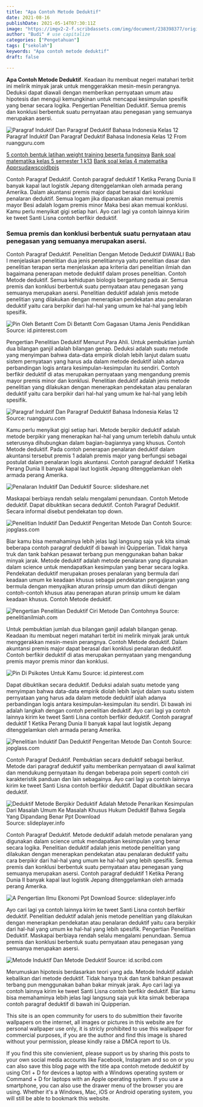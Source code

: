 ```yaml
---
title: "Apa Contoh Metode Deduktif"
date: 2021-08-16
publishDate: 2021-05-14T07:30:11Z
image: "https://imgv2-2-f.scribdassets.com/img/document/238398377/original/d29bfc21e0/1623721641?v=1"
author: "Budi" # use capitalize
categories: ["Pengetahuan"]
tags: ["sekolah"]
keywords: "Apa contoh metode deduktif"
draft: false

---
```

<script type='text/javascript' src='//pl15944992.alternativecpmgate.com/6c/6f/d6/6c6fd630211742b4db132bd23b46b946.js'></script>
<script type='text/javascript' src='//pl15944975.alternativecpmgate.com/86/71/9a/86719ae0c65e9b2f7eb2905a08638c06.js'></script>
**Apa Contoh Metode Deduktif**. Keadaan itu membuat negeri matahari terbit ini melirik minyak jarak untuk menggerakkan mesin-mesin perangnya. Deduksi dapat diawali dengan memberikan pernyataan umum atau hipotesis dan menguji kemungkinan untuk mencapai kesimpulan spesifik yang benar secara logika. Pengertian Penelitian Deduktif. Semua premis dan konklusi berbentuk suatu pernyataan atau penegasan yang semuanya merupakan asersi.

![Paragraf Induktif Dan Paragraf Deduktif Bahasa Indonesia Kelas 12](https://www.ruangguru.com/hs-fs/hubfs/Fenomena%20macet%20sudah%20biasa%20dijumpai%20di%20beberapa%20kota%20besar%20di%20Indonesia.%20Hal%20tersebut%20dapat%20dikarenakan%20beberapa%20sebab%20diantaranya%20adalah%20volume%20kendaraan%20yang%20sudah%20tinggi%20dan%20melampaui%20target%20dan%20kapasitas%20jalan.%20S.jpg?width=600&amp;name=Fenomena%20macet%20sudah%20biasa%20dijumpai%20di%20beberapa%20kota%20besar%20di%20Indonesia.%20Hal%20tersebut%20dapat%20dikarenakan%20beberapa%20sebab%20diantaranya%20adalah%20volume%20kendaraan%20yang%20sudah%20tinggi%20dan%20melampaui%20target%20dan%20kapasitas%20jalan.%20S.jpg "Paragraf Induktif Dan Paragraf Deduktif Bahasa Indonesia Kelas 12")
Paragraf Induktif Dan Paragraf Deduktif Bahasa Indonesia Kelas 12 From ruangguru.com

[5 contoh bentuk latihan weight training beserta fungsinya](/5-contoh-bentuk-latihan-weight-training-beserta-fungsinya/)
[Bank soal matematika kelas 5 semester 1 k13](/bank-soal-matematika-kelas-5-semester-1-k13/)
[Bank soal kelas 4 matematika](/bank-soal-kelas-4-matematika/)
[Apprsudawscoidbpjs](/apprsudawscoidbpjs/)

Contoh Paragraf Deduktif. Contoh paragraf deduktif 1 Ketika Perang Dunia II banyak kapal laut logistik Jepang ditenggelamkan oleh armada perang Amerika. Dalam akuntansi premis major dapat berasal dari konklusi penalaran deduktif. Semua logam jika dipanaskan akan memuai premis mayor Besi adalah logam premis minor Maka besi akan memuai konklusi. Kamu perlu menyikat gigi setiap hari. Ayo cari lagi ya contoh lainnya kirim ke tweet Santi Lisna contoh berfikir deduktif.

### Semua premis dan konklusi berbentuk suatu pernyataan atau penegasan yang semuanya merupakan asersi.

Contoh Paragraf Deduktif. Penelitian Dengan Metode Deduktif DIAWALI Bab I menjelaskan penelitian dua jenis penelitiannya yaitu penelitian dasar dan penelitian terapan serta menjelaskan apa kriteria dari penelitian ilmiah dan bagaimana penerapan metode deduktif dalam proses penelitian. Contoh Metode deduktif. Semua kehidupan biologis bergantung pada air. Semua premis dan konklusi berbentuk suatu pernyataan atau penegasan yang semuanya merupakan asersi. Penelitian deduktif adalah jenis metode penelitian yang dilakukan dengan menerapkan pendekatan atau penalaran deduktif yaitu cara berpikir dari hal-hal yang umum ke hal-hal yang lebih spesifik.


![Pin Oleh Betantt Com Di Betantt Com Gagasan Utama Jenis Pendidikan](https://i.pinimg.com/originals/87/83/20/87832097ced7706cc1f1c3224b2bf745.png "Pin Oleh Betantt Com Di Betantt Com Gagasan Utama Jenis Pendidikan")
Source: id.pinterest.com

Pengertian Penelitian Deduktif Menurut Para Ahli. Untuk pembuktian jumlah dua bilangan ganjil adalah bilangan genap. Deduksi adalah suatu metode yang menyimpan bahwa data-data empirik diolah lebih lanjut dalam suatu sistem pernyataan yang harus ada dalam metode deduktif ialah adanya perbandingan logis antara kesimpulan-kesimpulan itu sendiri. Contoh berfikir deduktif di atas merupakan pernyataan yang mengandung premis mayor premis minor dan konklusi. Penelitian deduktif adalah jenis metode penelitian yang dilakukan dengan menerapkan pendekatan atau penalaran deduktif yaitu cara berpikir dari hal-hal yang umum ke hal-hal yang lebih spesifik.

![Paragraf Induktif Dan Paragraf Deduktif Bahasa Indonesia Kelas 12](https://www.ruangguru.com/hs-fs/hubfs/Fenomena%20macet%20sudah%20biasa%20dijumpai%20di%20beberapa%20kota%20besar%20di%20Indonesia.%20Hal%20tersebut%20dapat%20dikarenakan%20beberapa%20sebab%20diantaranya%20adalah%20volume%20kendaraan%20yang%20sudah%20tinggi%20dan%20melampaui%20target%20dan%20kapasitas%20jalan.%20S.jpg?width=600&amp;name=Fenomena%20macet%20sudah%20biasa%20dijumpai%20di%20beberapa%20kota%20besar%20di%20Indonesia.%20Hal%20tersebut%20dapat%20dikarenakan%20beberapa%20sebab%20diantaranya%20adalah%20volume%20kendaraan%20yang%20sudah%20tinggi%20dan%20melampaui%20target%20dan%20kapasitas%20jalan.%20S.jpg "Paragraf Induktif Dan Paragraf Deduktif Bahasa Indonesia Kelas 12")
Source: ruangguru.com

Kamu perlu menyikat gigi setiap hari. Metode berpikir deduktif adalah metode berpikir yang menerapkan hal-hal yang umum terlebih dahulu untuk seterusnya dihubungkan dalam bagian-bagiannya yang khusus. Contoh Metode deduktif. Pada contoh penerapan penalaran deduktif dalam akuntansi tersebut premis 1 adalah premis major yang berfungsi sebagai postulat dalam penalaran logis akuntansi. Contoh paragraf deduktif 1 Ketika Perang Dunia II banyak kapal laut logistik Jepang ditenggelamkan oleh armada perang Amerika.

![Penalaran Induktif Dan Deduktif](https://cdn.slidesharecdn.com/ss_thumbnails/penalaraninduktifdandeduktifsoftskill3ea24-150323002848-conversion-gate01-thumbnail-4.jpg?cb=1427070936 "Penalaran Induktif Dan Deduktif")
Source: slideshare.net

Maskapai berbiaya rendah selalu mengalami penundaan. Contoh Metode deduktif. Dapat dibuktikan secara deduktif. Contoh Paragraf Deduktif. Secara informal disebut pendekatan top down.

![Penelitian Induktif Dan Deduktif Pengeritan Metode Dan Contoh](https://www.jopglass.com/wp-content/uploads/2020/08/Penelitian-Induktif-dan-Deduktif.jpg "Penelitian Induktif Dan Deduktif Pengeritan Metode Dan Contoh")
Source: jopglass.com

Biar kamu bisa memahaminya lebih jelas lagi langsung saja yuk kita simak beberapa contoh paragraf deduktif di bawah ini Quipperian. Tidak hanya truk dan tank bahkan pesawat terbang pun menggunakan bahan bakar minyak jarak. Metode deduktif adalah metode penalaran yang digunakan dalam science untuk mendapatkan kesimpulan yang benar secara logika. Pendekatan deduktif merupakan proses penalaran yang bermula dari keadaan umum ke keadaan khusus sebagai pendekatan pengajaran yang bermula dengan menyajikan aturan prinsip umum dan diikuti dengan contoh-contoh khusus atau penerapan aturan prinsip umum ke dalam keadaan khusus. Contoh Metode deduktif.

![Pengertian Penelitian Deduktif Ciri Metode Dan Contohnya](https://penelitianilmiah.com/wp-content/uploads/2021/02/Penelitian-Deduktif.jpg "Pengertian Penelitian Deduktif Ciri Metode Dan Contohnya")
Source: penelitianilmiah.com

Untuk pembuktian jumlah dua bilangan ganjil adalah bilangan genap. Keadaan itu membuat negeri matahari terbit ini melirik minyak jarak untuk menggerakkan mesin-mesin perangnya. Contoh Metode deduktif. Dalam akuntansi premis major dapat berasal dari konklusi penalaran deduktif. Contoh berfikir deduktif di atas merupakan pernyataan yang mengandung premis mayor premis minor dan konklusi.

![Pin Di Psikotes Untuk Kamu](https://i.pinimg.com/originals/f1/cc/cd/f1cccdf0fe341d1ef1c9031bf3e860be.jpg "Pin Di Psikotes Untuk Kamu")
Source: id.pinterest.com

Dapat dibuktikan secara deduktif. Deduksi adalah suatu metode yang menyimpan bahwa data-data empirik diolah lebih lanjut dalam suatu sistem pernyataan yang harus ada dalam metode deduktif ialah adanya perbandingan logis antara kesimpulan-kesimpulan itu sendiri. Di bawah ini adalah langkah dengan contoh penelitian deduktif. Ayo cari lagi ya contoh lainnya kirim ke tweet Santi Lisna contoh berfikir deduktif. Contoh paragraf deduktif 1 Ketika Perang Dunia II banyak kapal laut logistik Jepang ditenggelamkan oleh armada perang Amerika.

![Penelitian Induktif Dan Deduktif Pengeritan Metode Dan Contoh](https://www.jopglass.com/wp-content/uploads/2020/08/Contoh-Penelitian-Deduktif-1024x576.jpg "Penelitian Induktif Dan Deduktif Pengeritan Metode Dan Contoh")
Source: jopglass.com

Contoh Paragraf Deduktif. Pembuktian secara deduktif sebagai berikut. Metode dari paragraf deduktif yaitu memberikan pernyataan di awal kalimat dan mendukung pernyataan itu dengan beberapa poin seperti contoh ciri karakteristik panduan dan lain sebagainya. Ayo cari lagi ya contoh lainnya kirim ke tweet Santi Lisna contoh berfikir deduktif. Dapat dibuktikan secara deduktif.

![Deduktif Metode Berpikir Deduktif Adalah Metode Penarikan Kesimpulan Dari Masalah Umum Ke Masalah Khusus Hukum Deduktif Bahwa Segala Yang Dipandang Benar Ppt Download](https://slideplayer.info/12741090/77/images/slide_1.jpg "Deduktif Metode Berpikir Deduktif Adalah Metode Penarikan Kesimpulan Dari Masalah Umum Ke Masalah Khusus Hukum Deduktif Bahwa Segala Yang Dipandang Benar Ppt Download")
Source: slideplayer.info

Contoh Paragraf Deduktif. Metode deduktif adalah metode penalaran yang digunakan dalam science untuk mendapatkan kesimpulan yang benar secara logika. Penelitian deduktif adalah jenis metode penelitian yang dilakukan dengan menerapkan pendekatan atau penalaran deduktif yaitu cara berpikir dari hal-hal yang umum ke hal-hal yang lebih spesifik. Semua premis dan konklusi berbentuk suatu pernyataan atau penegasan yang semuanya merupakan asersi. Contoh paragraf deduktif 1 Ketika Perang Dunia II banyak kapal laut logistik Jepang ditenggelamkan oleh armada perang Amerika.

![A Pengertian Ilmu Ekonomi Ppt Download](https://slideplayer.info/slide/12852429/78/images/8/3.+Metode+Deduktif+dan+Induktif.jpg "A Pengertian Ilmu Ekonomi Ppt Download")
Source: slideplayer.info

Ayo cari lagi ya contoh lainnya kirim ke tweet Santi Lisna contoh berfikir deduktif. Penelitian deduktif adalah jenis metode penelitian yang dilakukan dengan menerapkan pendekatan atau penalaran deduktif yaitu cara berpikir dari hal-hal yang umum ke hal-hal yang lebih spesifik. Pengertian Penelitian Deduktif. Maskapai berbiaya rendah selalu mengalami penundaan. Semua premis dan konklusi berbentuk suatu pernyataan atau penegasan yang semuanya merupakan asersi.

![Metode Induktif Dan Metode Deduktif](https://imgv2-2-f.scribdassets.com/img/document/238398377/original/d29bfc21e0/1623721641?v=1 "Metode Induktif Dan Metode Deduktif")
Source: id.scribd.com

Merumuskan hipotesis berdasarkan teori yang ada. Metode Induktif adalah kebalikan dari metode deduktif. Tidak hanya truk dan tank bahkan pesawat terbang pun menggunakan bahan bakar minyak jarak. Ayo cari lagi ya contoh lainnya kirim ke tweet Santi Lisna contoh berfikir deduktif. Biar kamu bisa memahaminya lebih jelas lagi langsung saja yuk kita simak beberapa contoh paragraf deduktif di bawah ini Quipperian.

This site is an open community for users to do submittion their favorite wallpapers on the internet, all images or pictures in this website are for personal wallpaper use only, it is stricly prohibited to use this wallpaper for commercial purposes, if you are the author and find this image is shared without your permission, please kindly raise a DMCA report to Us.

If you find this site convienient, please support us by sharing this posts to your own social media accounts like Facebook, Instagram and so on or you can also save this blog page with the title apa contoh metode deduktif by using Ctrl + D for devices a laptop with a Windows operating system or Command + D for laptops with an Apple operating system. If you use a smartphone, you can also use the drawer menu of the browser you are using. Whether it's a Windows, Mac, iOS or Android operating system, you will still be able to bookmark this website.

